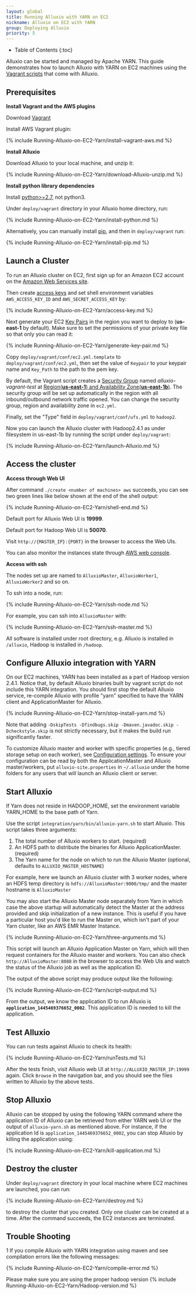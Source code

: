 ```yaml
---
layout: global
title: Running Alluxio with YARN on EC2
nickname: Alluxio on EC2 with YARN
group: Deploying Alluxio
priority: 5
---
```


* Table of Contents
{:toc}

Alluxio can be started and managed by Apache YARN. This guide demonstrates how to launch Alluxio
with YARN on EC2 machines using the
[Vagrant scripts](https://github.com/alluxio/alluxio/tree/master/deploy/vagrant) that come with
Alluxio.

## Prerequisites

**Install Vagrant and the AWS plugins**

Download [Vagrant](https://www.vagrantup.com/downloads.html)

Install AWS Vagrant plugin:

{% include Running-Alluxio-on-EC2-Yarn/install-vagrant-aws.md %}

**Install Alluxio**

Download Alluxio to your local machine, and unzip it:

{% include Running-Alluxio-on-EC2-Yarn/download-Alluxio-unzip.md %}

**Install python library dependencies**

Install [python>=2.7](https://www.python.org/), not python3.

Under `deploy/vagrant` directory in your Alluxio home directory, run:

{% include Running-Alluxio-on-EC2-Yarn/install-python.md %}

Alternatively, you can manually install [pip](https://pip.pypa.io/en/latest/installing/), and then
in `deploy/vagrant` run:

{% include Running-Alluxio-on-EC2-Yarn/install-pip.md %}

## Launch a Cluster

To run an Alluxio cluster on EC2, first sign up for an Amazon EC2 account
on the [Amazon Web Services site](http://aws.amazon.com/).

Then create [access keys](https://aws.amazon.com/developers/access-keys/) and set shell environment
variables `AWS_ACCESS_KEY_ID` and `AWS_SECRET_ACCESS_KEY` by:

{% include Running-Alluxio-on-EC2-Yarn/access-key.md %}

Next generate your EC2
[Key Pairs](http://docs.aws.amazon.com/AWSEC2/latest/UserGuide/ec2-key-pairs.html) in the region
you want to deploy to (**us-east-1** by default). Make sure to set the permissions of your private
key file so that only you can read it:

{% include Running-Alluxio-on-EC2-Yarn/generate-key-pair.md %}

Copy `deploy/vagrant/conf/ec2.yml.template` to `deploy/vagrant/conf/ec2.yml`, then
set the value of `Keypair` to your keypair name and `Key_Path` to the path to the pem key.

By default, the Vagrant script creates a
[Security Group](http://docs.aws.amazon.com/AWSEC2/latest/UserGuide/using-network-security.html)
named *alluxio-vagrant-test* at
[Region(**us-east-1**) and Availability Zone(**us-east-1b**)](http://docs.aws.amazon.com/AWSEC2/latest/UserGuide/using-regions-availability-zones.html).
The security group will be set up automatically in the region with all inbound/outbound network
traffic opened. You can change the security group, region and availability zone in `ec2.yml`.

Finally, set the "Type" field in `deploy/vagrant/conf/ufs.yml` to `hadoop2`.

Now you can launch the Alluxio cluster with Hadoop2.4.1 as under filesystem in us-east-1b by running
the script under `deploy/vagrant`:

{% include Running-Alluxio-on-EC2-Yarn/launch-Alluxio.md %}

## Access the cluster

**Access through Web UI**

After command `./create <number of machines> aws` succeeds, you can see two green lines like below
shown at the end of the shell output:

{% include Running-Alluxio-on-EC2-Yarn/shell-end.md %}

Default port for Alluxio Web UI is **19999**.

Default port for Hadoop Web UI is **50070**.

Visit `http://{MASTER_IP}:{PORT}` in the browser to access the Web UIs.

You can also monitor the instances state through
[AWS web console](https://console.aws.amazon.com/console/home?region=us-east-1).

**Access with ssh**

The nodes set up are named to `AlluxioMaster`, `AlluxioWorker1`, `AlluxioWorker2` and so on.

To ssh into a node, run:

{% include Running-Alluxio-on-EC2-Yarn/ssh-node.md %}

For example, you can ssh into `AlluxioMaster` with:

{% include Running-Alluxio-on-EC2-Yarn/ssh-master.md %}

All software is installed under root directory, e.g. Alluxio is installed in `/alluxio`, Hadoop is
installed in `/hadoop`.

## Configure Alluxio integration with YARN

On our EC2 machines, YARN has been installed as a part of Hadoop version 2.4.1. Notice that, by
default Alluxio binaries
built by vagrant script do not include this YARN integration. You should first stop the default
Alluxio service, re-compile Alluxio with profile "yarn" specified to have the YARN client and
ApplicationMaster for Alluxio.

{% include Running-Alluxio-on-EC2-Yarn/stop-install-yarn.md %}

Note that adding `-DskipTests -Dfindbugs.skip -Dmaven.javadoc.skip -Dcheckstyle.skip` is not strictly necessary,
but it makes the build run significantly faster.

To customize Alluxio master and worker with specific properties (e.g., tiered storage setup on each
worker), see [Configuration settings](Configuration-Settings.html). To ensure your configuration can be
read by both the ApplicationMaster and Alluxio master/workers, put `alluxio-site.properties` in
`~/.alluxio` under the home folders for any users that will launch an Alluxio client or server.

## Start Alluxio

If Yarn does not reside in HADOOP_HOME, set the environment variable YARN_HOME to the base path of Yarn.

Use the script `integration/yarn/bin/alluxio-yarn.sh` to start Alluxio. This script takes three arguments:

1. The total number of Alluxio workers to start. (required)
2. An HDFS path to distribute the binaries for Alluxio ApplicationMaster. (required)
3. The Yarn name for the node on which to run the Alluxio Master (optional, defaults to `ALLUXIO_MASTER_HOSTNAME`)

For example, here we launch an Alluxio cluster with 3 worker nodes, where an HDFS temp directory is
`hdfs://AlluxioMaster:9000/tmp/` and the master hostname is `AlluxioMaster`

You may also start the Alluxio Master node separately from Yarn in which case the above startup will automatically detect the Master at the address provided and skip initialization of a new instance. This is useful if you have a particular host you'd like to run the Master on, which isn't part of your Yarn cluster, like an AWS EMR Master Instance.

{% include Running-Alluxio-on-EC2-Yarn/three-arguments.md %}

This script will launch an Alluxio Application Master on Yarn, which will then request containers for the Alluxio master and workers. You can also check `http://AlluxioMaster:8088` in the browser to
access the Web UIs and watch the status of the Alluxio job as well as the application ID.

The output of the above script may produce output like the following:

{% include Running-Alluxio-on-EC2-Yarn/script-output.md %}

From the output, we know the application ID to run Alluxio is
**`application_1445469376652_0002`**. This application ID is needed to kill the application.

## Test Alluxio

You can run tests against Alluxio to check its health:

{% include Running-Alluxio-on-EC2-Yarn/runTests.md %}

After the tests finish, visit Alluxio web UI at `http://ALLUXIO_MASTER_IP:19999` again. Click
`Browse` in the navigation bar, and you should see the files written to Alluxio by the above
tests.


## Stop Alluxio

Alluxio can be stopped by using the following YARN command where the application ID of Alluxio can
be retrieved from either YARN web UI or the output of `alluxio-yarn.sh` as mentioned above. For
instance, if the application Id is `application_1445469376652_0002`, you can stop Alluxio by killing
the application using:

{% include Running-Alluxio-on-EC2-Yarn/kill-application.md %}

## Destroy the cluster

Under `deploy/vagrant` directory in your local machine where EC2 machines are launched, you can run:

{% include Running-Alluxio-on-EC2-Yarn/destroy.md %}

to destroy the cluster that you created. Only one cluster can be created at a time. After the
command succeeds, the EC2 instances are terminated.

## Trouble Shooting

1 If you compile Alluxio with YARN integration using maven and see compilation errors like the
following messages:

{% include Running-Alluxio-on-EC2-Yarn/compile-error.md %}

Please make sure you are using the proper hadoop version
{% include Running-Alluxio-on-EC2-Yarn/Hadoop-version.md %}
